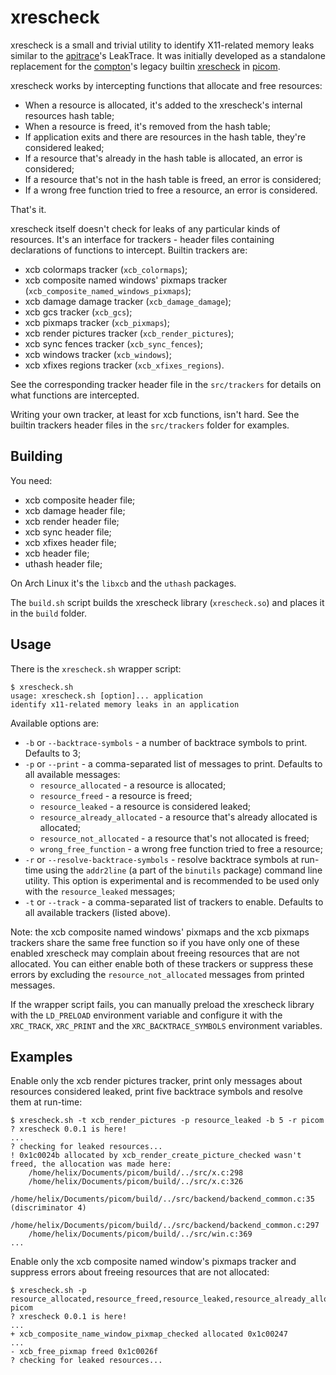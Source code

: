 # xrescheck
xrescheck is a small and trivial utility to identify X11-related memory leaks similar to the [apitrace]()'s LeakTrace. It was initially developed as a standalone replacement for the [compton]()'s legacy builtin [xrescheck]() in [picom]().

xrescheck works by intercepting functions that allocate and free resources:
* When a resource is allocated, it's added to the xrescheck's internal resources hash table;
* When a resource is freed, it's removed from the hash table;
* If application exits and there are resources in the hash table, they're considered leaked;
* If a resource that's already in the hash table is allocated, an error is considered;
* If a resource that's not in the hash table is freed, an error is considered;
* If a wrong free function tried to free a resource, an error is considered.

That's it.

xrescheck itself doesn't check for leaks of any particular kinds of resources. It's an interface for trackers - header files containing declarations of functions to intercept. Builtin trackers are:
* xcb colormaps tracker (`xcb_colormaps`);
* xcb composite named windows' pixmaps tracker (`xcb_composite_named_windows_pixmaps`);
* xcb damage damage tracker (`xcb_damage_damage`);
* xcb gcs tracker (`xcb_gcs`);
* xcb pixmaps tracker (`xcb_pixmaps`);
* xcb render pictures tracker (`xcb_render_pictures`);
* xcb sync fences tracker (`xcb_sync_fences`);
* xcb windows tracker (`xcb_windows`);
* xcb xfixes regions tracker (`xcb_xfixes_regions`).

See the corresponding tracker header file in the `src/trackers` for details on what functions are intercepted.

Writing your own tracker, at least for xcb functions, isn't hard. See the builtin trackers header files in the `src/trackers` folder for examples.

## Building
You need:
* xcb composite header file;
* xcb damage header file;
* xcb render header file;
* xcb sync header file;
* xcb xfixes header file;
* xcb header file;
* uthash header file;

On Arch Linux it's the `libxcb` and the `uthash` packages.

The `build.sh` script builds the xrescheck library (`xrescheck.so`) and places it in the `build` folder.

## Usage
There is the `xrescheck.sh` wrapper script:
```
$ xrescheck.sh 
usage: xrescheck.sh [option]... application
identify x11-related memory leaks in an application
```

Available options are:
* `-b` or `--backtrace-symbols` - a number of backtrace symbols to print. Defaults to 3;
* `-p` or `--print` - a comma-separated list of messages to print. Defaults to all available messages:
	* `resource_allocated` - a resource is allocated;
	* `resource_freed` - a resource is freed;
	* `resource_leaked` - a resource is considered leaked;
	* `resource_already_allocated` - a resource that's already allocated is allocated;
	* `resource_not_allocated` - a resource that's not allocated is freed;
	* `wrong_free_function` - a wrong free function tried to free a resource;
* `-r` or `--resolve-backtrace-symbols` - resolve backtrace symbols at run-time using the `addr2line` (a part of the `binutils` package) command line utility. This option is experimental and is recommended to be used only with the `resource_leaked` messages;
* `-t` or `--track` - a comma-separated list of trackers to enable. Defaults to all available trackers (listed above).

Note: the xcb composite named windows' pixmaps and the xcb pixmaps trackers share the same free function so if you have only one of these enabled xrescheck may complain about freeing resources that are not allocated. You can either enable both of these trackers or suppress these errors by excluding the `resource_not_allocated` messages from printed messages.

If the wrapper script fails, you can manually preload the xrescheck library with the `LD_PRELOAD` environment variable and configure it with the `XRC_TRACK`, `XRC_PRINT` and the `XRC_BACKTRACE_SYMBOLS` environment variables.

## Examples
Enable only the xcb render pictures tracker, print only messages about resources considered leaked, print five backtrace symbols and resolve them at run-time:
```
$ xrescheck.sh -t xcb_render_pictures -p resource_leaked -b 5 -r picom
? xrescheck 0.0.1 is here!
...
? checking for leaked resources...
! 0x1c0024b allocated by xcb_render_create_picture_checked wasn't freed, the allocation was made here:
	/home/helix/Documents/picom/build/../src/x.c:298
	/home/helix/Documents/picom/build/../src/x.c:326
	/home/helix/Documents/picom/build/../src/backend/backend_common.c:35 (discriminator 4)
	/home/helix/Documents/picom/build/../src/backend/backend_common.c:297
	/home/helix/Documents/picom/build/../src/win.c:369
...
```

Enable only the xcb composite named window's pixmaps tracker and suppress errors about freeing resources that are not allocated:
```
$ xrescheck.sh -p resource_allocated,resource_freed,resource_leaked,resource_already_allocated picom
? xrescheck 0.0.1 is here!
...
+ xcb_composite_name_window_pixmap_checked allocated 0x1c00247
...
- xcb_free_pixmap freed 0x1c0026f
? checking for leaked resources...
```
